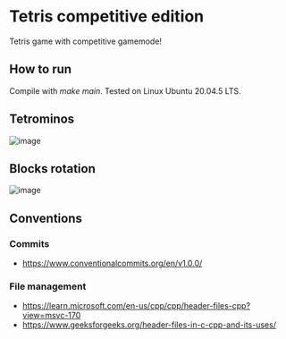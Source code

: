 # Tetris competitive edition
Tetris game with competitive gamemode!

## How to run
Compile with _make main_. Tested on Linux Ubuntu 20.04.5 LTS.

## Tetrominos
![image](README_files/tetrominos.png)

## Blocks rotation
![image](README_files/rotation_origin.png)

## Conventions
### Commits
* https://www.conventionalcommits.org/en/v1.0.0/
### File management
* https://learn.microsoft.com/en-us/cpp/cpp/header-files-cpp?view=msvc-170
* https://www.geeksforgeeks.org/header-files-in-c-cpp-and-its-uses/
